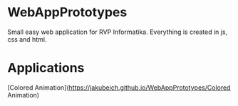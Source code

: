 # WebAppPrototypes
Small easy web application for RVP Informatika. Everything is created in js, css and html.

# Applications
[Colored Animation](https://jakubeich.github.io/WebAppPrototypes/Colored Animation)
